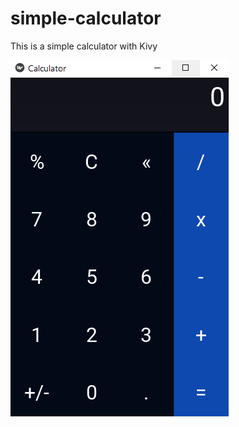 # simple-calculator
This is a simple calculator with Kivy

![This is an image](https://github.com/arminkhorram/simple-calculator/blob/main/demo.PNG)
